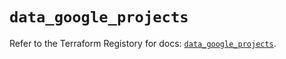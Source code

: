 # `data_google_projects`

Refer to the Terraform Registory for docs: [`data_google_projects`](https://registry.terraform.io/providers/hashicorp/google/5.6.0/docs/data-sources/projects).
